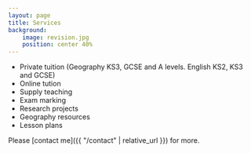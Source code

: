 ```yaml
---
layout: page
title: Services
background:
    image: revision.jpg
    position: center 40%
---
```


* Private tuition (Geography KS3, GCSE and A levels. English KS2, KS3 and GCSE)
* Online tution
* Supply teaching
* Exam marking
* Research projects
* Geography resources
* Lesson plans

Please [contact me]({{ "/contact" | relative_url }}) for more.
